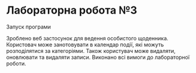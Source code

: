# Лабораторна робота №3
Запуск програми

Зроблено веб застосунок для ведення особистого щоденника. Користовач може занотовувати в календар події, які можуть розподілятися за категоріями.
Також користувач може видаляти, оновлювати та видаляти записи. Виконано всі вимоги до лабораторної роботи.
